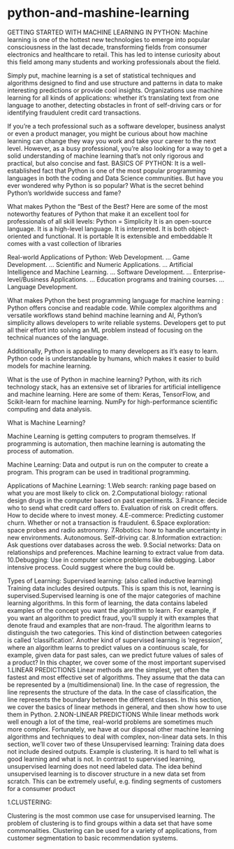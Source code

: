 # python-and-mashine-learning
GETTING STARTED WITH MACHINE LEARNING IN PYTHON:
Machine learning is one of the hottest new technologies to emerge into popular consciousness in the last decade, transforming fields from consumer electronics and healthcare to retail. This has led to intense curiosity about this field among many students and working professionals about the field.

Simply put, machine learning is a set of statistical techniques and algorithms designed to find and use structure and patterns in data to make interesting predictions or provide cool insights. Organizations use machine learning for all kinds of applications: whether it’s translating text from one language to another, detecting obstacles in front of self-driving cars or for identifying fraudulent credit card transactions.

If you’re a tech professional such as a software developer, business analyst or even a product manager, you might be curious about how machine learning can change they way you work and take your career to the next level. However, as a busy professional, you’re also looking for a way to get a solid understanding of machine learning that’s not only rigorous and practical, but also concise and fast.
BASICS OF PYTHON:
It is a well-established fact that Python is one of the most popular programming languages in both the coding and Data Science communities. But have you ever wondered why Python is so popular? What is the secret behind Python’s worldwide success and fame?

What makes Python the “Best of the Best?
Here are some of the most noteworthy features of Python that make it an excellent tool for professionals of all skill levels:
   Python = Simplicity
It is an open-source language. 
It is a high-level language. 
It is interpreted. 
It is both object-oriented and functional. 
It is portable
It is extensible and embeddable
It comes with a vast collection of libraries

Real-world Applications of Python:
Web Development. ...
Game Development. ...
Scientific and Numeric Applications. ...
Artificial Intelligence and Machine Learning. ...
Software Development. ...
Enterprise-level/Business Applications. ...
Education programs and training courses. ...
Language Development.

What makes Python the best programming language for machine learning :
Python offers concise and readable code. While complex algorithms and versatile workflows stand behind machine learning and AI, Python’s simplicity allows developers to write reliable systems. Developers get to put all their effort into solving an ML problem instead of focusing on the technical nuances of the language.

Additionally, Python is appealing to many developers as it’s easy to learn. Python code is understandable by humans, which makes it easier to build models for machine learning.

What is the use of Python in machine learning?
Python, with its rich technology stack, has an extensive set of libraries for artificial intelligence and machine learning. Here are some of them: Keras, TensorFlow, and Scikit-learn for machine learning. NumPy for high-performance scientific computing and data analysis.

What is Machine Learning?

Machine Learning is getting computers to program themselves. If programming is automation, then machine learning is automating the process of automation.

Machine Learning: Data and output is run on the computer to create a program. This program can be used in traditional programming.

Applications of Machine Learning:
1.Web search: ranking page based on what you are most likely to click on.
2.Computational biology: rational design drugs in the computer based on past experiments.
3.Finance: decide who to send what credit card offers to. Evaluation of risk on credit offers. How to decide where to invest money.
4.E-commerce:  Predicting customer churn. Whether or not a transaction is fraudulent.
6.Space exploration: space probes and radio astronomy.
7.Robotics: how to handle uncertainty in new environments. Autonomous. Self-driving car.
8.Information extraction: Ask questions over databases across the web.
9.Social networks: Data on relationships and preferences. Machine learning to extract value from data.
10.Debugging: Use in computer science problems like debugging. Labor intensive process. Could suggest where the bug could be.

Types of Learning:
Supervised learning: (also called inductive learning) Training data includes desired outputs.  This is spam this is not, learning is supervised.Supervised learning is one of the major categories of machine learning algorithms. In this form of learning, the data contains labeled examples of the concept you want the algorithm to learn. For example, if you want an algorithm to predict fraud, you’ll supply it with examples that denote fraud and examples that are non-fraud. The algorithm learns to distinguish the two categories. This kind of distinction between categories is called ‘classification’. Another kind of supervised learning is ‘regression’, where an algorithm learns to predict values on a continuous scale, for example, given data for past sales, can we predict future values of sales of a product? In this chapter, we cover some of the most important supervised
1.LINEAR PREDICTIONS
Linear methods are the simplest, yet often the fastest and most effective set of algorithms. They assume that the data can be represented by a (multidimensional) line. In the case of regression, the line represents the structure of the data. In the case of classification, the line represents the boundary between the different classes. In this section, we cover the basics of linear methods in general, and then show how to use them in Python.
2.NON-LINEAR PREDICTIONS
While linear methods work well enough a lot of the time, real-world problems are sometimes much more complex. Fortunately, we have at our disposal other machine learning algorithms and techniques to deal with complex, non-linear data sets. In this section, we’ll cover two of these 
Unsupervised learning: Training data does not include desired outputs. Example is clustering. It is hard to tell what is good learning and what is not.
In contrast to supervised learning, unsupervised learning does not need labeled data. The idea behind unsupervised learning is to discover structure in a new data set from scratch. This can be extremely useful, e.g. finding segments of customers for a consumer product

1.CLUSTERING:

Clustering is the most common use case for unsupervised learning. The problem of clustering is to find groups within a data set that have some commonalities. Clustering can be used for a variety of applications, from customer segmentation to basic recommendation systems.







